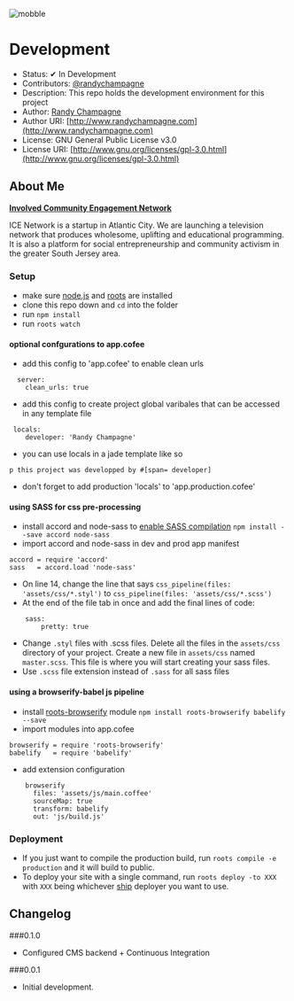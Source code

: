 ![mobble](http://cloud.scott.ee/images/mobble.png)

# Development

* Status: ✔ In Development
* Contributors: [@randychampagne](http://twitter.com/randychampagne)
* Description: This repo holds the development environment for this project
* Author: [Randy Champagne](http://www.randychampagne.com)
* Author URI: [http://www.randychampagne.com](http://www.randychampagne.com)
* License: GNU General Public License v3.0
* License URI: [http://www.gnu.org/licenses/gpl-3.0.html](http://www.gnu.org/licenses/gpl-3.0.html)




## About Me

**[Involved Community Engagement Network](http://icenetworktv.github.io/)**

ICE Network is a startup in Atlantic City. We are launching a television network that produces wholesome, uplifting and educational programming. It is also a platform for social entrepreneurship and community activism in the greater South Jersey area.




### Setup

- make sure [node.js](http://nodejs.org) and [roots](http://roots.cx) are installed
- clone this repo down and `cd` into the folder
- run `npm install`
- run `roots watch`




#### optional confgurations to app.cofee

- add this config to 'app.cofee' to enable clean urls
```
  server:
    clean_urls: true
```
- add this config to create project global varibales that can be accessed in any template file
```
 locals:
    developer: 'Randy Champagne'
```
- you can use locals in a jade template like so
```
p this project was developped by #[span= developer]
```
- don't forget to add production 'locals' to 'app.production.cofee'




#### using SASS for css pre-processing

- install accord and node-sass to [enable SASS compilation](https://github.com/jenius/accord/issues/108) ```npm install --save accord node-sass```
- import accord and node-sass in dev and prod app manifest 
```
accord = require 'accord'
sass   = accord.load 'node-sass'
```
- On line 14, change the line that says ```css_pipeline(files: 'assets/css/*.styl')``` to ```css_pipeline(files: 'assets/css/*.scss')```
- At the end of the file tab in once and add the final lines of code:
```
	sass:
		pretty: true
```
- Change `.styl` files with .scss files. Delete all the files in the `assets/css` directory of your project. Create a new file in `assets/css` named `master.scss`. This file is where you will start creating your sass files.
- Use `.scss` file extension instead of `.sass` for all sass files




#### using a browserify-babel js pipeline

- install [roots-browserify](https://github.com/carrot/roots-browserify) module `npm install roots-browserify babelify --save`
- import modules into app.cofee 
```
browserify = require 'roots-browserify'
babelify   = require 'babelify'
```
- add extension configuration
```
    browserify
      files: 'assets/js/main.coffee'
      sourceMap: true
      transform: babelify
      out: 'js/build.js'
```




### Deployment

- If you just want to compile the production build, run `roots compile -e production` and it will build to public.
- To deploy your site with a single command, run `roots deploy -to XXX` with `XXX` being whichever [ship](https://github.com/carrot/ship#usage) deployer you want to use.




## Changelog

###0.1.0
* Configured CMS backend + Continuous Integration

###0.0.1
* Initial development.